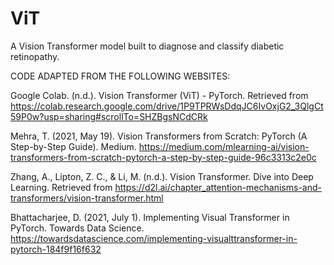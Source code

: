 # ViT
A Vision Transformer model built to diagnose and classify diabetic retinopathy.




CODE ADAPTED FROM THE FOLLOWING WEBSITES:

Google Colab. (n.d.). Vision Transformer (ViT) - PyTorch. Retrieved from https://colab.research.google.com/drive/1P9TPRWsDdqJC6IvOxjG2_3QlgCt59P0w?usp=sharing#scrollTo=SHZBgsNCdCRk

Mehra, T. (2021, May 19). Vision Transformers from Scratch: PyTorch (A Step-by-Step Guide). Medium. https://medium.com/mlearning-ai/vision-transformers-from-scratch-pytorch-a-step-by-step-guide-96c3313c2e0c

Zhang, A., Lipton, Z. C., & Li, M. (n.d.). Vision Transformer. Dive into Deep Learning. Retrieved from https://d2l.ai/chapter_attention-mechanisms-and-transformers/vision-transformer.html

Bhattacharjee, D. (2021, July 1). Implementing Visual Transformer in PyTorch. Towards Data Science. https://towardsdatascience.com/implementing-visualttransformer-in-pytorch-184f9f16f632
